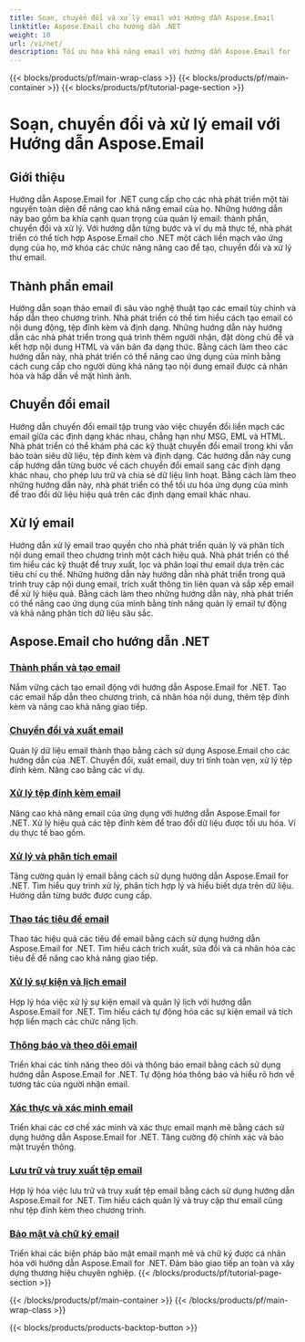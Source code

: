 ```yaml
---
title: Soạn, chuyển đổi và xử lý email với Hướng dẫn Aspose.Email
linktitle: Aspose.Email cho hướng dẫn .NET
weight: 10
url: /vi/net/
description: Tối ưu hóa khả năng email với hướng dẫn Aspose.Email for .NET. Tìm hiểu thành phần, chuyển đổi và xử lý để quản lý email nâng cao.
---
```


{{< blocks/products/pf/main-wrap-class >}}
{{< blocks/products/pf/main-container >}}
{{< blocks/products/pf/tutorial-page-section >}}

# Soạn, chuyển đổi và xử lý email với Hướng dẫn Aspose.Email


## Giới thiệu

Hướng dẫn Aspose.Email for .NET cung cấp cho các nhà phát triển một tài nguyên toàn diện để nâng cao khả năng email của họ. Những hướng dẫn này bao gồm ba khía cạnh quan trọng của quản lý email: thành phần, chuyển đổi và xử lý. Với hướng dẫn từng bước và ví dụ mã thực tế, nhà phát triển có thể tích hợp Aspose.Email cho .NET một cách liền mạch vào ứng dụng của họ, mở khóa các chức năng nâng cao để tạo, chuyển đổi và xử lý thư email.

## Thành phần email

Hướng dẫn soạn thảo email đi sâu vào nghệ thuật tạo các email tùy chỉnh và hấp dẫn theo chương trình. Nhà phát triển có thể tìm hiểu cách tạo email có nội dung động, tệp đính kèm và định dạng. Những hướng dẫn này hướng dẫn các nhà phát triển trong quá trình thêm người nhận, đặt dòng chủ đề và kết hợp nội dung HTML và văn bản đa dạng thức. Bằng cách làm theo các hướng dẫn này, nhà phát triển có thể nâng cao ứng dụng của mình bằng cách cung cấp cho người dùng khả năng tạo nội dung email được cá nhân hóa và hấp dẫn về mặt hình ảnh.

## Chuyển đổi email

Hướng dẫn chuyển đổi email tập trung vào việc chuyển đổi liền mạch các email giữa các định dạng khác nhau, chẳng hạn như MSG, EML và HTML. Nhà phát triển có thể khám phá các kỹ thuật chuyển đổi email trong khi vẫn bảo toàn siêu dữ liệu, tệp đính kèm và định dạng. Các hướng dẫn này cung cấp hướng dẫn từng bước về cách chuyển đổi email sang các định dạng khác nhau, cho phép lưu trữ và chia sẻ dữ liệu linh hoạt. Bằng cách làm theo những hướng dẫn này, nhà phát triển có thể tối ưu hóa ứng dụng của mình để trao đổi dữ liệu hiệu quả trên các định dạng email khác nhau.

## Xử lý email

Hướng dẫn xử lý email trao quyền cho nhà phát triển quản lý và phân tích nội dung email theo chương trình một cách hiệu quả. Nhà phát triển có thể tìm hiểu các kỹ thuật để truy xuất, lọc và phân loại thư email dựa trên các tiêu chí cụ thể. Những hướng dẫn này hướng dẫn nhà phát triển trong quá trình truy cập nội dung email, trích xuất thông tin liên quan và sắp xếp email để xử lý hiệu quả. Bằng cách làm theo những hướng dẫn này, nhà phát triển có thể nâng cao ứng dụng của mình bằng tính năng quản lý email tự động và khả năng phân tích dữ liệu sâu sắc.

## Aspose.Email cho hướng dẫn .NET
### [Thành phần và tạo email](./email-composition-and-creation/)
Nắm vững cách tạo email động với hướng dẫn Aspose.Email for .NET. Tạo các email hấp dẫn theo chương trình, cá nhân hóa nội dung, thêm tệp đính kèm và nâng cao khả năng giao tiếp.
### [Chuyển đổi và xuất email](./email-conversion-and-export/)
Quản lý dữ liệu email thành thạo bằng cách sử dụng Aspose.Email cho các hướng dẫn của .NET. Chuyển đổi, xuất email, duy trì tính toàn vẹn, xử lý tệp đính kèm. Nâng cao bằng các ví dụ.
### [Xử lý tệp đính kèm email](./email-attachment-handling/)
Nâng cao khả năng email của ứng dụng với hướng dẫn Aspose.Email for .NET. Xử lý hiệu quả các tệp đính kèm để trao đổi dữ liệu được tối ưu hóa. Ví dụ thực tế bao gồm.
### [Xử lý và phân tích email](./email-processing-and-analysis/)
Tăng cường quản lý email bằng cách sử dụng hướng dẫn Aspose.Email for .NET. Tìm hiểu quy trình xử lý, phân tích hợp lý và hiểu biết dựa trên dữ liệu. Hướng dẫn từng bước được cung cấp.
### [Thao tác tiêu đề email](./email-header-manipulation/)
Thao tác hiệu quả các tiêu đề email bằng cách sử dụng hướng dẫn Aspose.Email for .NET. Tìm hiểu cách trích xuất, sửa đổi và cá nhân hóa các tiêu đề để nâng cao khả năng giao tiếp.
### [Xử lý sự kiện và lịch email](./email-event-and-calendar-handling/)
Hợp lý hóa việc xử lý sự kiện email và quản lý lịch với hướng dẫn Aspose.Email for .NET. Tìm hiểu cách tự động hóa các sự kiện email và tích hợp liền mạch các chức năng lịch.
### [Thông báo và theo dõi email](./email-notification-and-tracking/)
Triển khai các tính năng theo dõi và thông báo email bằng cách sử dụng hướng dẫn Aspose.Email for .NET. Tự động hóa thông báo và hiểu rõ hơn về tương tác của người nhận email.
### [Xác thực và xác minh email](./email-validation-and-verification/)
Triển khai các cơ chế xác minh và xác thực email mạnh mẽ bằng cách sử dụng hướng dẫn Aspose.Email for .NET. Tăng cường độ chính xác và bảo mật truyền thông.
### [Lưu trữ và truy xuất tệp email](./email-file-storage-and-retrieval/)
Hợp lý hóa việc lưu trữ và truy xuất tệp email bằng cách sử dụng hướng dẫn Aspose.Email for .NET. Tìm hiểu cách quản lý và truy cập thư email cũng như tệp đính kèm theo chương trình.
### [Bảo mật và chữ ký email](./email-security-and-signatures/)
Triển khai các biện pháp bảo mật email mạnh mẽ và chữ ký được cá nhân hóa với hướng dẫn Aspose.Email for .NET. Đảm bảo giao tiếp an toàn và xây dựng thương hiệu chuyên nghiệp.
{{< /blocks/products/pf/tutorial-page-section >}}

{{< /blocks/products/pf/main-container >}}
{{< /blocks/products/pf/main-wrap-class >}}

{{< blocks/products/products-backtop-button >}}
